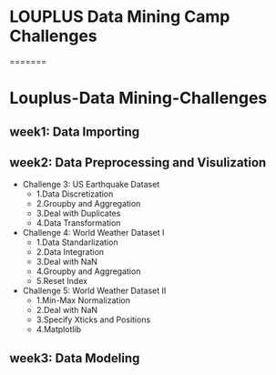 
# LOUPLUS Data Mining Camp Challenges



=======
# Louplus-Data Mining-Challenges

week1: Data Importing
---
week2: Data Preprocessing and Visulization
---
- Challenge 3: US Earthquake Dataset
    - 1.Data Discretization 
    - 2.Groupby and Aggregation 
    - 3.Deal with Duplicates 
    - 4.Data Transformation
- Challenge 4: World Weather Dataset I
    - 1.Data Standarlization  
    - 2.Data Integration 
    - 3.Deal with NaN  
    - 4.Groupby and Aggregation 
    - 5.Reset Index
- Challenge 5: World Weather Dataset II
    - 1.Min-Max Normalization 
    - 2.Deal with NaN  
    - 3.Specify Xticks and Positions  
    - 4.Matplotlib
    

    
week3: Data Modeling 
---

